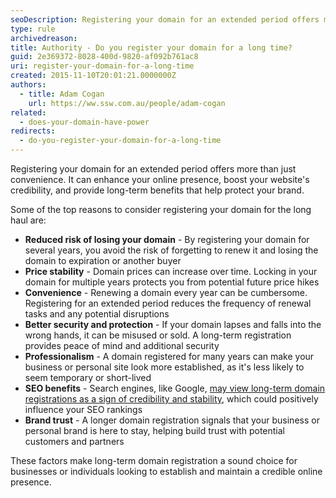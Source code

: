 ```yaml
---
seoDescription: Registering your domain for an extended period offers more than just ownership security—it can enhance your online presence in multiple ways.
type: rule
archivedreason:
title: Authority - Do you register your domain for a long time?
guid: 2e369372-8028-400d-9820-af092b761ac8
uri: register-your-domain-for-a-long-time
created: 2015-11-10T20:01:21.0000000Z
authors:
  - title: Adam Cogan
    url: https://ww.ssw.com.au/people/adam-cogan
related:
  - does-your-domain-have-power
redirects:
  - do-you-register-your-domain-for-a-long-time
---
```


Registering your domain for an extended period offers more than just convenience. It can enhance your online presence, boost your website's credibility, and provide long-term benefits that help protect your brand.

<!--endintro-->

Some of the top reasons to consider registering your domain for the long haul are:

- **Reduced risk of losing your domain** - By registering your domain for several years, you avoid the risk of forgetting to renew it and losing the domain to expiration or another buyer
- **Price stability** - Domain prices can increase over time. Locking in your domain for multiple years protects you from potential future price hikes
- **Convenience** - Renewing a domain every year can be cumbersome. Registering for an extended period reduces the frequency of renewal tasks and any potential disruptions
- **Better security and protection** - If your domain lapses and falls into the wrong hands, it can be misused or sold. A long-term registration provides peace of mind and additional security
- **Professionalism** - A domain registered for many years can make your business or personal site look more established, as it's less likely to seem temporary or short-lived
- **SEO benefits** - Search engines, like Google, [may view long-term domain registrations as a sign of credibility and stability](https://www.trustsignals.com/blog/registering-your-domain-for-the-full-10-years), which could positively influence your SEO rankings
- **Brand trust** - A longer domain registration signals that your business or personal brand is here to stay, helping build trust with potential customers and partners

These factors make long-term domain registration a sound choice for businesses or individuals looking to establish and maintain a credible online presence.
